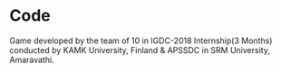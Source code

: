# Code
Game developed by the team of 10 in IGDC-2018 Internship(3 Months) conducted by KAMK University, Finland & APSSDC in SRM University, Amaravathi.
